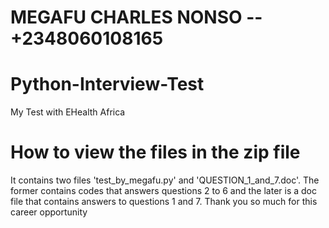 MEGAFU CHARLES NONSO -- +2348060108165
======================================

Python-Interview-Test
=====================

My Test with EHealth Africa

How to view the files in the zip file
=========================================
It contains two files 'test_by_megafu.py' and 'QUESTION_1_and_7.doc'. The former contains codes that answers questions 2 to 6 and
the later is a doc file that contains answers to questions 1 and 7. Thank you so much for this career opportunity
